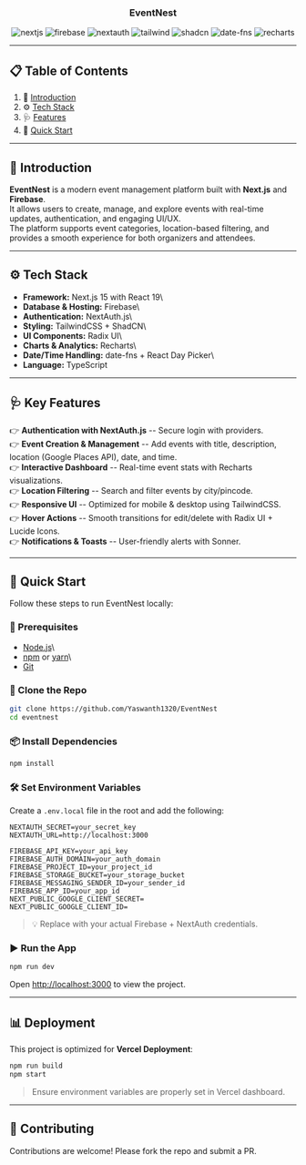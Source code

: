 <h3 align="center">EventNest</h3>

<div align="center">
  <div>
    <img src="https://img.shields.io/badge/-Next_JS-black?style=for-the-badge&logo=nextdotjs&logoColor=white" alt="nextjs" />
    <img src="https://img.shields.io/badge/-Firebase-black?style=for-the-badge&logo=firebase&logoColor=white&color=FFCA28" alt="firebase" />
    <img src="https://img.shields.io/badge/-NextAuth-black?style=for-the-badge&logo=auth0&logoColor=white&color=3A0CA3" alt="nextauth" />
    <img src="https://img.shields.io/badge/-TailwindCSS-black?style=for-the-badge&logo=tailwindcss&logoColor=white&color=38BDF8" alt="tailwind" />
    <img src="https://img.shields.io/badge/-ShadCN_UI-black?style=for-the-badge&logo=radixui&logoColor=white&color=7C3AED" alt="shadcn" />
    <img src="https://img.shields.io/badge/-DateFns-black?style=for-the-badge&logo=calendar&logoColor=white&color=0A9396" alt="date-fns" />
    <img src="https://img.shields.io/badge/-Recharts-black?style=for-the-badge&logo=chartdotjs&logoColor=white&color=FF4500" alt="recharts" />
  </div>
</div>

------------------------------------------------------------------------

## 📋 Table of Contents

1.  🧠 [Introduction](#introduction)
2.  ⚙️ [Tech Stack](#tech-stack)
3.  🩺 [Features](#features)
4.  🚀 [Quick Start](#quick-start)

------------------------------------------------------------------------

## 🧠 Introduction

**EventNest** is a modern event management platform built with
**Next.js** and **Firebase**.\
It allows users to create, manage, and explore events with real-time
updates, authentication, and engaging UI/UX.\
The platform supports event categories, location-based filtering, and
provides a smooth experience for both organizers and attendees.

------------------------------------------------------------------------

## ⚙️ Tech Stack

-   **Framework:** Next.js 15 with React 19\
-   **Database & Hosting:** Firebase\
-   **Authentication:** NextAuth.js\
-   **Styling:** TailwindCSS + ShadCN\
-   **UI Components:** Radix UI\
-   **Charts & Analytics:** Recharts\
-   **Date/Time Handling:** date-fns + React Day Picker\
-   **Language:** TypeScript

------------------------------------------------------------------------

## 🩺 Key Features

👉 **Authentication with NextAuth.js** -- Secure login with providers.\
👉 **Event Creation & Management** -- Add events with title,
description, location (Google Places API), date, and time.\
👉 **Interactive Dashboard** -- Real-time event stats with Recharts
visualizations.\
👉 **Location Filtering** -- Search and filter events by city/pincode.\
👉 **Responsive UI** -- Optimized for mobile & desktop using
TailwindCSS.\
👉 **Hover Actions** -- Smooth transitions for edit/delete with Radix
UI + Lucide Icons.\
👉 **Notifications & Toasts** -- User-friendly alerts with Sonner.

------------------------------------------------------------------------

## 🚀 Quick Start

Follow these steps to run EventNest locally:

### 🔧 Prerequisites

-   [Node.js](https://nodejs.org/en)\
-   [npm](https://www.npmjs.com/) or [yarn](https://yarnpkg.com/)\
-   [Git](https://git-scm.com/)

### 📁 Clone the Repo

``` bash
git clone https://github.com/Yaswanth1320/EventNest
cd eventnest
```

### 📦 Install Dependencies

``` bash
npm install
```

### 🛠️ Set Environment Variables

Create a `.env.local` file in the root and add the following:

``` env
NEXTAUTH_SECRET=your_secret_key
NEXTAUTH_URL=http://localhost:3000

FIREBASE_API_KEY=your_api_key
FIREBASE_AUTH_DOMAIN=your_auth_domain
FIREBASE_PROJECT_ID=your_project_id
FIREBASE_STORAGE_BUCKET=your_storage_bucket
FIREBASE_MESSAGING_SENDER_ID=your_sender_id
FIREBASE_APP_ID=your_app_id
NEXT_PUBLIC_GOOGLE_CLIENT_SECRET=
NEXT_PUBLIC_GOOGLE_CLIENT_ID=
```

> 💡 Replace with your actual Firebase + NextAuth credentials.

### ▶️ Run the App

``` bash
npm run dev
```

Open <http://localhost:3000> to view the project.

------------------------------------------------------------------------

## 📊 Deployment

This project is optimized for **Vercel Deployment**:

``` bash
npm run build
npm start
```

> Ensure environment variables are properly set in Vercel dashboard.

------------------------------------------------------------------------

## 🤝 Contributing

Contributions are welcome! Please fork the repo and submit a PR.


